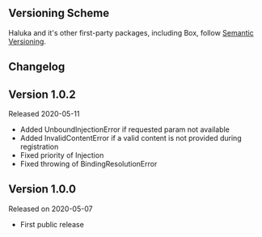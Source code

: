 ## Versioning Scheme

Haluka and it's other first-party packages, including Box, follow [Semantic Versioning](https://semver.org/).

## Changelog

## Version 1.0.2

Released 2020-05-11

- Added UnboundInjectionError if requested param not available
- Added InvalidContentError if a valid content is not provided during registration
- Fixed priority of Injection
- Fixed throwing of BindingResolutionError

## Version 1.0.0

Released on 2020-05-07

- First public release

